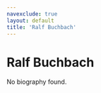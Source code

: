 ```yaml
---
navexclude: true
layout: default
title: 'Ralf Buchbach'
---
```


# Ralf Buchbach

No biography found.